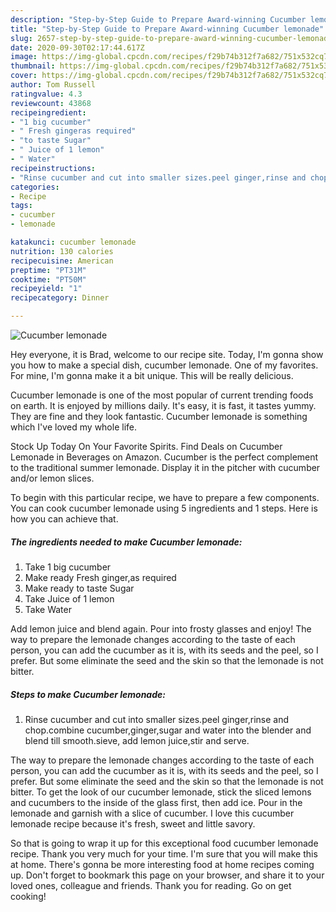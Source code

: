 ```yaml
---
description: "Step-by-Step Guide to Prepare Award-winning Cucumber lemonade"
title: "Step-by-Step Guide to Prepare Award-winning Cucumber lemonade"
slug: 2657-step-by-step-guide-to-prepare-award-winning-cucumber-lemonade
date: 2020-09-30T02:17:44.617Z
image: https://img-global.cpcdn.com/recipes/f29b74b312f7a682/751x532cq70/cucumber-lemonade-recipe-main-photo.jpg
thumbnail: https://img-global.cpcdn.com/recipes/f29b74b312f7a682/751x532cq70/cucumber-lemonade-recipe-main-photo.jpg
cover: https://img-global.cpcdn.com/recipes/f29b74b312f7a682/751x532cq70/cucumber-lemonade-recipe-main-photo.jpg
author: Tom Russell
ratingvalue: 4.3
reviewcount: 43868
recipeingredient:
- "1 big cucumber"
- " Fresh gingeras required"
- "to taste Sugar"
- " Juice of 1 lemon"
- " Water"
recipeinstructions:
- "Rinse cucumber and cut into smaller sizes.peel ginger,rinse and chop.combine cucumber,ginger,sugar and water into the blender and blend till smooth.sieve, add lemon juice,stir and serve."
categories:
- Recipe
tags:
- cucumber
- lemonade

katakunci: cucumber lemonade 
nutrition: 130 calories
recipecuisine: American
preptime: "PT31M"
cooktime: "PT50M"
recipeyield: "1"
recipecategory: Dinner

---
```



![Cucumber lemonade](https://img-global.cpcdn.com/recipes/f29b74b312f7a682/751x532cq70/cucumber-lemonade-recipe-main-photo.jpg)

Hey everyone, it is Brad, welcome to our recipe site. Today, I'm gonna show you how to make a special dish, cucumber lemonade. One of my favorites. For mine, I'm gonna make it a bit unique. This will be really delicious.

Cucumber lemonade is one of the most popular of current trending foods on earth. It is enjoyed by millions daily. It's easy, it is fast, it tastes yummy. They are fine and they look fantastic. Cucumber lemonade is something which I've loved my whole life.

Stock Up Today On Your Favorite Spirits. Find Deals on Cucumber Lemonade in Beverages on Amazon. Cucumber is the perfect complement to the traditional summer lemonade. Display it in the pitcher with cucumber and/or lemon slices.


To begin with this particular recipe, we have to prepare a few components. You can cook cucumber lemonade using 5 ingredients and 1 steps. Here is how you can achieve that.

<!--inarticleads1-->

##### The ingredients needed to make Cucumber lemonade:

1. Take 1 big cucumber
1. Make ready  Fresh ginger,as required
1. Make ready to taste Sugar
1. Take  Juice of 1 lemon
1. Take  Water


Add lemon juice and blend again. Pour into frosty glasses and enjoy! The way to prepare the lemonade changes according to the taste of each person, you can add the cucumber as it is, with its seeds and the peel, so I prefer. But some eliminate the seed and the skin so that the lemonade is not bitter. 

<!--inarticleads2-->

##### Steps to make Cucumber lemonade:

1. Rinse cucumber and cut into smaller sizes.peel ginger,rinse and chop.combine cucumber,ginger,sugar and water into the blender and blend till smooth.sieve, add lemon juice,stir and serve.


The way to prepare the lemonade changes according to the taste of each person, you can add the cucumber as it is, with its seeds and the peel, so I prefer. But some eliminate the seed and the skin so that the lemonade is not bitter. To get the look of our cucumber lemonade, stick the sliced lemons and cucumbers to the inside of the glass first, then add ice. Pour in the lemonade and garnish with a slice of cucumber. I love this cucumber lemonade recipe because it&#39;s fresh, sweet and little savory. 

So that is going to wrap it up for this exceptional food cucumber lemonade recipe. Thank you very much for your time. I'm sure that you will make this at home. There's gonna be more interesting food at home recipes coming up. Don't forget to bookmark this page on your browser, and share it to your loved ones, colleague and friends. Thank you for reading. Go on get cooking!
